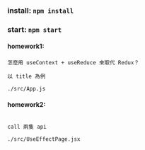 ### install: `npm install`

### start: `npm start`

#### homework1:

```
怎麼用 useContext + useReduce 來取代 Redux？

以 title 為例

./src/App.js

```

#### homework2:

```

call 兩隻 api

./src/UseEffectPage.jsx

```
